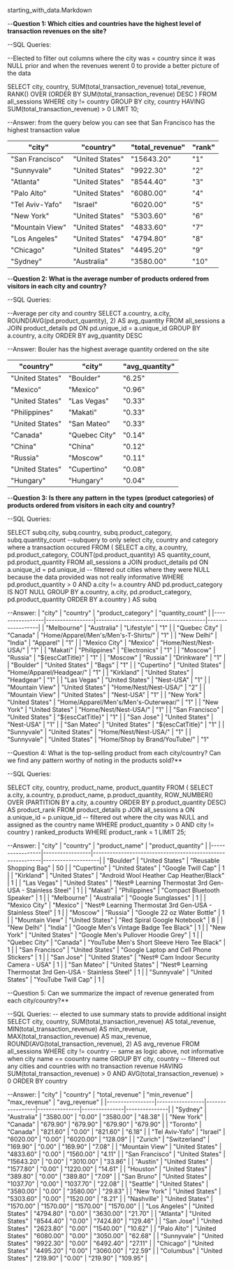 starting_with_data.Markdown

--**Question 1: Which cities and countries have the highest level of transaction revenues on the site?**


--SQL Queries:

--Elected to filter out columns where the city was = country since it was NULL prior and when the revenues werent 0 to provide a better picture of the data

SELECT city, country, SUM(total_transaction_revenue) total_revenue,
RANK() OVER (ORDER BY SUM(total_transaction_revenue) DESC )
FROM all_sessions
WHERE city != country
GROUP BY city, country
HAVING SUM(total_transaction_revenue) > 0
LIMIT 10;

--Answer: from the query below you can see that San Francisco has the highest transaction value

| "city"          | "country"       | "total_revenue" | "rank" |
|-----------------|-----------------|-----------------|--------|
| "San Francisco" | "United States" | "15643.20"      | "1"    |
| "Sunnyvale"     | "United States" | "9922.30"       | "2"    |
| "Atlanta"       | "United States" | "8544.40"       | "3"    |
| "Palo Alto"     | "United States" | "6080.00"       | "4"    |
| "Tel Aviv-Yafo" | "Israel"        | "6020.00"       | "5"    |
| "New York"      | "United States" | "5303.60"       | "6"    |
| "Mountain View" | "United States" | "4833.60"       | "7"    |
| "Los Angeles"   | "United States" | "4794.80"       | "8"    |
| "Chicago"       | "United States" | "4495.20"       | "9"    |
| "Sydney"        | "Australia"     | "3580.00"       | "10"   |

--**Question 2: What is the average number of products ordered from visitors in each city and country?**


--SQL Queries: 

--Average per city and country
SELECT a.country, a.city, ROUND(AVG(pd.product_quantity), 2) AS avg_quantity 
FROM all_sessions a
JOIN product_details pd ON pd.unique_id = a.unique_id
GROUP BY a.country, a.city
ORDER BY avg_quantity DESC

--Answer: Bouler has the highest average quantity ordered on the site


| "country"       | "city"        | "avg_quantity" |
|-----------------|---------------|----------------|
| "United States" | "Boulder"     | "6.25"         |
| "Mexico"        | "Mexico"      | "0.96"         |
| "United States" | "Las Vegas"   | "0.33"         |
| "Philippines"   | "Makati"      | "0.33"         |
| "United States" | "San Mateo"   | "0.33"         |
| "Canada"        | "Quebec City" | "0.14"         |
| "China"         | "China"       | "0.12"         |
| "Russia"        | "Moscow"      | "0.11"         |
| "United States" | "Cupertino"   | "0.08"         |
| "Hungary"       | "Hungary"     | "0.04"         |

--**Question 3: Is there any pattern in the types (product categories) of products ordered from visitors in each city and country?**


--SQL Queries:

SELECT subq.city, subq.country, subq.product_category, subq.quantity_count
--subquery to only select city, country and category where a transaction occured
FROM (
	SELECT a.city, a.country, pd.product_category,
	COUNT(pd.product_quantity) AS quantity_count, pd.product_quantity
	FROM all_sessions a
	JOIN product_details pd ON a.unique_id = pd.unique_id
	-- filtered out cities where they were NULL because the data provided was not really informative
    WHERE pd.product_quantity > 0 AND a.city != a.country AND pd.product_category IS NOT NULL
	GROUP BY a.country, a.city, pd.product_category, pd.product_quantity
	ORDER BY a.country 
) AS subq

--Answer:
| "city"          | "country"       | "product_category"                    | "quantity_count" |
|-----------------|-----------------|---------------------------------------|------------------|
| "Melbourne"     | "Australia"     | "Lifestyle"                           | "1"              |
| "Quebec City"   | "Canada"        | "Home/Apparel/Men's/Men's-T-Shirts/"  | "1"              |
| "New Delhi"     | "India"         | "Apparel"                             | "1"              |
| "Mexico City"   | "Mexico"        | "Home/Nest/Nest-USA/"                 | "1"              |
| "Makati"        | "Philippines"   | "Electronics"                         | "1"              |
| "Moscow"        | "Russia"        | "${escCatTitle}"                      | "1"              |
| "Moscow"        | "Russia"        | "Drinkware"                           | "1"              |
| "Boulder"       | "United States" | "Bags"                                | "1"              |
| "Cupertino"     | "United States" | "Home/Apparel/Headgear/"              | "1"              |
| "Kirkland"      | "United States" | "Headgear"                            | "1"              |
| "Las Vegas"     | "United States" | "Nest-USA"                            | "1"              |
| "Mountain View" | "United States" | "Home/Nest/Nest-USA/"                 | "2"              |
| "Mountain View" | "United States" | "Nest-USA"                            | "1"              |
| "New York"      | "United States" | "Home/Apparel/Men's/Men's-Outerwear/" | "1"              |
| "New York"      | "United States" | "Home/Nest/Nest-USA/"                 | "1"              |
| "San Francisco" | "United States" | "${escCatTitle}"                      | "1"              |
| "San Jose"      | "United States" | "Nest-USA"                            | "1"              |
| "San Mateo"     | "United States" | "${escCatTitle}"                      | "1"              |
| "Sunnyvale"     | "United States" | "Home/Nest/Nest-USA/"                 | "1"              |
| "Sunnyvale"     | "United States" | "Home/Shop by Brand/YouTube/"         | "1"  

--Question 4: What is the top-selling product from each city/country? Can we find any pattern worthy of noting in the products sold?**


--SQL Queries:

SELECT city, country, product_name, product_quantity
FROM (
    SELECT a.city, a.country, p.product_name, p.product_quantity, 
        ROW_NUMBER() OVER (PARTITION BY a.city, a.country ORDER BY p.product_quantity DESC) AS product_rank
    FROM product_details p
	JOIN all_sessions a ON a.unique_id = p.unique_id
    -- filtered out where the city was NULL and assigned as the country name
    WHERE product_quantity > 0 AND city != country
) ranked_products
WHERE product_rank = 1
LIMIT 25;

--Answer:
| "city"          | "country"       | "product_name"                                            | "product_quantity" |
|-----------------|-----------------|-----------------------------------------------------------|--------------------|
| "Boulder"       | "United States" | "Reusable Shopping Bag"                                   | 50                 |
| "Cupertino"     | "United States" | "Google Twill Cap"                                        | 1                  |
| "Kirkland"      | "United States" | "Android Wool Heather Cap Heather/Black"                  | 1                  |
| "Las Vegas"     | "United States" | "Nest® Learning Thermostat 3rd Gen-USA - Stainless Steel" | 1                  |
| "Makati"        | "Philippines"   | "Compact Bluetooth Speaker"                               | 1                  |
| "Melbourne"     | "Australia"     | "Google Sunglasses"                                       | 1                  |
| "Mexico City"   | "Mexico"        | "Nest® Learning Thermostat 3rd Gen-USA - Stainless Steel" | 1                  |
| "Moscow"        | "Russia"        | "Google 22 oz Water Bottle"                               | 1                  |
| "Mountain View" | "United States" | "Red Spiral Google Notebook"                              | 8                  |
| "New Delhi"     | "India"         | "Google Men's Vintage Badge Tee Black"                    | 1                  |
| "New York"      | "United States" | "Google Men's Pullover Hoodie Grey"                       | 1                  |
| "Quebec City"   | "Canada"        | "YouTube Men's Short Sleeve Hero Tee Black"               | 1                  |
| "San Francisco" | "United States" | "Google Laptop and Cell Phone Stickers"                   | 1                  |
| "San Jose"      | "United States" | "Nest® Cam Indoor Security Camera - USA"                  | 1                  |
| "San Mateo"     | "United States" | "Nest® Learning Thermostat 3rd Gen-USA - Stainless Steel" | 1                  |
| "Sunnyvale"     | "United States" | "YouTube Twill Cap"                                       | 1                  |

--Question 5: Can we summarize the impact of revenue generated from each city/country?**

--SQL Queries:
-- elected to use summary stats to provide additional insight
SELECT city, country, 
	   SUM(total_transaction_revenue) AS total_revenue,
	   MIN(total_transaction_revenue) AS min_revenue,
	   MAX(total_transaction_revenue) AS max_revenue,
	   ROUND(AVG(total_transaction_revenue), 2) AS avg_revenue
FROM all_sessions
WHERE city != country -- same as logic above, not informative when city name == coountry name
GROUP BY city, country
-- filtered out any cities and countries with no transaction revenue
HAVING SUM(total_transaction_revenue) > 0 AND
	   AVG(total_transaction_revenue) > 0
ORDER BY country

--Answer:
| "city"          | "country"       | "total_revenue" | "min_revenue" | "max_revenue" | "avg_revenue" |
|-----------------|-----------------|-----------------|---------------|---------------|---------------|
| "Sydney"        | "Australia"     | "3580.00"       | "0.00"        | "3580.00"     | "48.38"       |
| "New York"      | "Canada"        | "679.90"        | "679.90"      | "679.90"      | "679.90"      |
| "Toronto"       | "Canada"        | "821.60"        | "0.00"        | "821.60"      | "6.18"        |
| "Tel Aviv-Yafo" | "Israel"        | "6020.00"       | "0.00"        | "6020.00"     | "128.09"      |
| "Zurich"        | "Switzerland"   | "169.90"        | "0.00"        | "169.90"      | "7.08"        |
| "Mountain View" | "United States" | "4833.60"       | "0.00"        | "1560.00"     | "4.11"        |
| "San Francisco" | "United States" | "15643.20"      | "0.00"        | "3010.00"     | "33.86"       |
| "Austin"        | "United States" | "1577.80"       | "0.00"        | "1220.00"     | "14.61"       |
| "Houston"       | "United States" | "389.80"        | "0.00"        | "389.80"      | "7.09"        |
| "San Bruno"     | "United States" | "1037.70"       | "0.00"        | "1037.70"     | "22.08"       |
| "Seattle"       | "United States" | "3580.00"       | "0.00"        | "3580.00"     | "29.83"       |
| "New York"      | "United States" | "5303.60"       | "0.00"        | "1520.00"     | "8.21"        |
| "Nashville"     | "United States" | "1570.00"       | "1570.00"     | "1570.00"     | "1570.00"     |
| "Los Angeles"   | "United States" | "4794.80"       | "0.00"        | "3630.00"     | "21.70"       |
| "Atlanta"       | "United States" | "8544.40"       | "0.00"        | "7424.80"     | "129.46"      |
| "San Jose"      | "United States" | "2623.80"       | "0.00"        | "1540.00"     | "10.62"       |
| "Palo Alto"     | "United States" | "6080.00"       | "0.00"        | "3050.00"     | "62.68"       |
| "Sunnyvale"     | "United States" | "9922.30"       | "0.00"        | "6492.40"     | "27.11"       |
| "Chicago"       | "United States" | "4495.20"       | "0.00"        | "3060.00"     | "22.59"       |
| "Columbus"      | "United States" | "219.90"        | "0.00"        | "219.90"      | "109.95"      |





